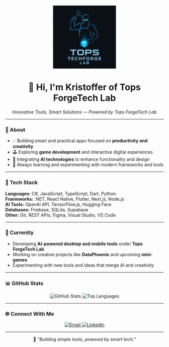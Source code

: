 <p align="center">
  <img src="https://github.com/topsforgetechlab/topsforgetechlab/blob/main/logo.png?raw=true" width="200" alt="Tops ForgeTech Lab Logo"/>
</p>

<h1 align="center">👋 Hi, I'm Kristoffer of Tops ForgeTech Lab</h1>

<p align="center">
  <em>Innovative Tools, Smart Solutions — Powered by Tops ForgeTech Lab</em>
</p>

---

### 🧠 About
- 💡 Building smart and practical apps focused on **productivity and creativity**  
- 🕹️ Exploring **game development** and interactive digital experiences  
- 🤖 Integrating **AI technologies** to enhance functionality and design  
- 🚀 Always learning and experimenting with modern frameworks and tools

---

### 🧰 Tech Stack
**Languages:** C#, JavaScript, TypeScript, Dart, Python  
**Frameworks:** .NET, React Native, Flutter, Next.js, Node.js  
**AI Tools:** OpenAI API, TensorFlow.js, Hugging Face  
**Databases:** Firebase, SQLite, Supabase  
**Other:** Git, REST APIs, Figma, Visual Studio, VS Code

---

### 🌱 Currently
- Developing **AI-powered desktop and mobile tools** under **Tops ForgeTech Lab**  
- Working on creative projects like **DataPhoenix** and upcoming **mini-games**  
- Experimenting with new tools and ideas that merge AI and creativity

---

### 📊 GitHub Stats
<p align="center">
  <img src="https://github-readme-stats.vercel.app/api?username=topsforgetechlab&show_icons=true&theme=radical" alt="GitHub Stats" />
  <img src="https://github-readme-stats.vercel.app/api/top-langs/?username=topsforgetechlab&layout=compact&theme=radical" alt="Top Languages" />
</p>

---

### 🌐 Connect With Me
<p align="center">
  <a href="mailto:contact.topstechforgelab@gmail.com">
    <img src="https://img.shields.io/badge/Email-grey?style=flat&logo=gmail" alt="Email" />
  </a>
  <a href="https://www.linkedin.com/in/akristoffergalicha">
    <img src="https://img.shields.io/badge/LinkedIn-blue?style=flat&logo=linkedin" alt="LinkedIn" />
  </a>
</p>

---

<p align="center">
💬 <em>"Building simple tools, powered by smart tech."</em>
</p>
